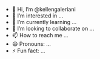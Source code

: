 - 👋 Hi, I’m @kellengaleriani
- 👀 I’m interested in ...
- 🌱 I’m currently learning ...
- 💞️ I’m looking to collaborate on ...
- 📫 How to reach me ...
- 😄 Pronouns: ...
- ⚡ Fun fact: ...

<!---
kellengaleriani/kellengaleriani is a ✨ special ✨ repository because its `README.md` (this file) appears on your GitHub profile.
You can click the Preview link to take a look at your changes.
--->
